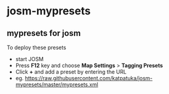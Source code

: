 # josm-mypresets
## mypresets for josm
To deploy these presets
* start JOSM
* Press __F12__ key and choose __Map Settings__ > __Tagging Presets__
* Click __+__ and add a preset by entering the URL 
* eg. https://raw.githubusercontent.com/katpatuka/josm-mypresets/master/mypresets.xml
